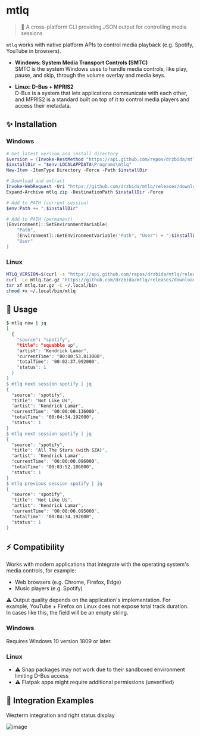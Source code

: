 # mtlq

> 🎵 A cross-platform CLI providing JSON output for controlling media sessions

`mtlq` works with native platform APIs to control media playback (e.g. Spotify, YouTube in browsers).

- **Windows: System Media Transport Controls (SMTC)**  
  SMTC is the system Windows uses to handle media controls, like play, pause, and skip, through the volume overlay and media keys.

- **Linux: D-Bus + MPRIS2**  
  D-Bus is a system that lets applications communicate with each other, and MPRIS2 is a standard built on top of it to control media players and access their metadata.


## ✨ Installation

### Windows
```powershell
# Get latest version and install directory
$version = (Invoke-RestMethod "https://api.github.com/repos/drzbida/mtlq/releases/latest").tag_name.Substring(1)
$installDir = "$env:LOCALAPPDATA\Programs\mtlq"
New-Item -ItemType Directory -Force -Path $installDir

# Download and extract
Invoke-WebRequest -Uri "https://github.com/drzbida/mtlq/releases/download/v${version}/mtlq_${version}_win-x64.zip" -OutFile "mtlq.zip"
Expand-Archive mtlq.zip -DestinationPath $installDir -Force

# Add to PATH (current session)
$env:Path += ";$installDir"

# Add to PATH (permanent)
[Environment]::SetEnvironmentVariable(
    "Path",
    [Environment]::GetEnvironmentVariable("Path", "User") + ";$installDir",
    "User"
)
```

### Linux
```bash
MTLQ_VERSION=$(curl -s "https://api.github.com/repos/drzbida/mtlq/releases/latest" | grep -Po '"tag_name": *"v\K[^"]*')
curl -Lo mtlq.tar.gz "https://github.com/drzbida/mtlq/releases/download/v${MTLQ_VERSION}/mtlq_${MTLQ_VERSION}_linux-x64.tar.gz"
tar xf mtlq.tar.gz -C ~/.local/bin
chmod +x ~/.local/bin/mtlq
```

## 🚀 Usage

```bash
$ mtlq now | jq
[
  {
    "source": "spotify",
    "title": "squabble up",
    "artist": "Kendrick Lamar",
    "currentTime": "00:00:53.813000",
    "totalTime": "00:02:37.992000",
    "status": 1
  }
]
$ mtlq next session spotify | jq
{
  "source": "spotify",
  "title": "Not Like Us",
  "artist": "Kendrick Lamar",
  "currentTime": "00:00:00.136000",
  "totalTime": "00:04:34.192000",
  "status": 1
}
$ mtlq next session spotify | jq
{
  "source": "spotify",
  "title": "All The Stars (with SZA)",
  "artist": "Kendrick Lamar",
  "currentTime": "00:00:00.096000",
  "totalTime": "00:03:52.186000",
  "status": 1
}
$ mtlq previous session spotify | jq
{
  "source": "spotify",
  "title": "Not Like Us",
  "artist": "Kendrick Lamar",
  "currentTime": "00:00:00.095000",
  "totalTime": "00:04:34.192000",
  "status": 1
}
```

## ⚡ Compatibility

Works with modern applications that integrate with the operating system's media controls, for example:
- Web browsers (e.g. Chrome, Firefox, Edge)
- Music players (e.g. Spotify)

⚠️ Output quality depends on the application's implementation. For example, YouTube + Firefox on Linux does not expose total track duration. In cases like this, the field will be an empty string.

### Windows
Requires Windows 10 version 1809 or later.

### Linux
- ⚠️ Snap packages may not work due to their sandboxed environment limiting D-Bus access
- ⚠️ Flatpak apps might require additional permissions (unverified)

## 📸 Integration Examples

Wezterm integration and right status display

![image](https://github.com/user-attachments/assets/275bdc78-b836-4040-8537-26f92e01a669)

